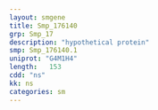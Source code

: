 ```yaml
---
layout: smgene
title: Smp_176140
grp: Smp_17
description: "hypothetical protein"
smp: Smp_176140.1
uniprot: "G4M1H4"
length:   153
cdd: "ns"
kk: ns
categories: sm
---
```

